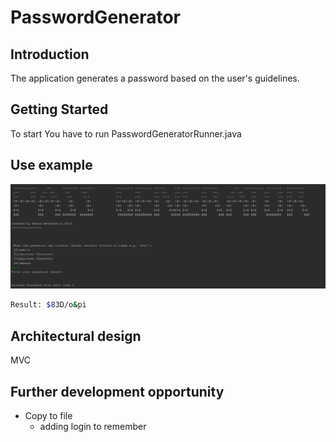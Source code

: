 # PasswordGenerator

## Introduction
The application generates a password based on the user's guidelines.

## Getting Started
To start You have to run PasswordGeneratorRunner.java

## Use example 
![alt text](https://github.com/Bekz7/PasswordGenerator/blob/master/src/pl/bekz/PasswordGeneratorUse.PNG "An example of using the program")

```sh
Result: $83D/o&pi
```
## Architectural design
MVC

## Further development opportunity
- Copy to file
  - adding login to remember
